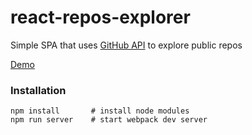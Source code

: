 # react-repos-explorer
Simple SPA that uses [GitHub API](https://developer.github.com/v3/) to explore public repos

[Demo](https://taras-d.github.io/react-repos-explorer)

### Installation
```
npm install       # install node modules
npm run server    # start webpack dev server
```
